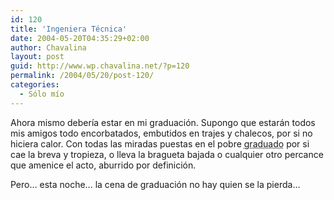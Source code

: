 ```yaml
---
id: 120
title: 'Ingeniera Técnica'
date: 2004-05-20T04:35:29+02:00
author: Chavalina
layout: post
guid: http://www.wp.chavalina.net/?p=120
permalink: /2004/05/20/post-120/
categories:
  - Sólo mío
---
```

Ahora mismo deber&iacute;a estar en mi graduación. Supongo que estarán todos mis amigos todo encorbatados, embutidos en trajes y chalecos, por si no hiciera calor. Con todas las miradas puestas en el pobre <acronym title="bueno, esto es relativo">graduado</acronym> por si cae la breva y tropieza, o lleva la bragueta bajada o cualquier otro percance que amenice el acto, aburrido por definición.

Pero… esta noche… la cena de graduación no hay quien se la pierda…